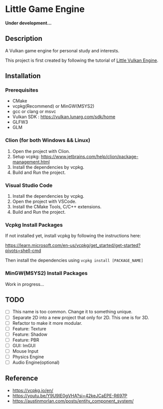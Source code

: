 # Little Game Engine

**Under development...**

## Description

A Vulkan game engine for personal study and interests.

This project is first created by following the tutorial
of [Little Vulkan Engine](https://youtu.be/Y9U9IE0gVHA?si=42keJCaEPE-R697P).

## Installation

### Prerequisites

- CMake
- vcpkg(Recommend) or MinGW(MSYS2)
- gcc or clang or msvc
- Vulkan SDK : https://vulkan.lunarg.com/sdk/home
- GLFW3
- GLM

### Clion (for both Windows && Linux)

1. Open the project with Clion.
2. Setup vcpkg:
   https://www.jetbrains.com/help/clion/package-management.html
3. Install the dependencies by vcpkg.
4. Build and Run the project.

### Visual Studio Code

1. Install the dependencies by vcpkg.
2. Open the project with VSCode.
3. Install the CMake Tools, C/C++ extensions.
4. Build and Run the project.

### Vcpkg Install Packages

If not installed yet, install vcpkg by following the instructions here:

https://learn.microsoft.com/en-us/vcpkg/get_started/get-started?pivots=shell-cmd

Then install the dependencies using
`vcpkg install [PACKAGE_NAME]`

### MinGW(MSYS2) Install Packages

Work in progress...

## TODO

- [ ] This name is too common. Change it to something unique.
- [ ] Separate 2D into a new project that only for 2D. This one is for 3D.
- [ ] Refactor to make it more modular.
- [ ] Feature: Texture
- [ ] Feature: Shadow
- [ ] Feature: PBR
- [ ] GUI: ImGUI
- [ ] Mouse Input
- [ ] Physics Engine
- [ ] Audio Engine(optional)

## Reference

- https://vcpkg.io/en/
- https://youtu.be/Y9U9IE0gVHA?si=42keJCaEPE-R697P
- https://austinmorlan.com/posts/entity_component_system/

